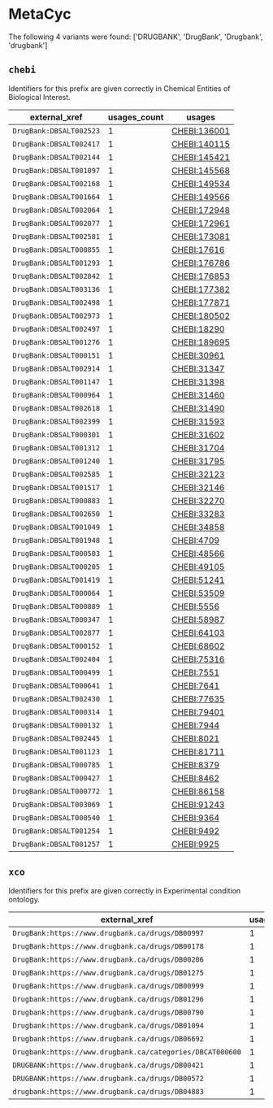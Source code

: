 # MetaCyc

The following 4 variants were found: ['DRUGBANK', 'DrugBank', 'Drugbank', 'drugbank']

## `chebi`

Identifiers for this prefix are given correctly in Chemical Entities of Biological Interest.

| external_xref           |   usages_count | usages                                              |
|-------------------------|----------------|-----------------------------------------------------|
| `DrugBank:DBSALT002523` |              1 | [CHEBI:136001](https://bioregistry.io/CHEBI:136001) |
| `DrugBank:DBSALT002417` |              1 | [CHEBI:140115](https://bioregistry.io/CHEBI:140115) |
| `DrugBank:DBSALT002144` |              1 | [CHEBI:145421](https://bioregistry.io/CHEBI:145421) |
| `DrugBank:DBSALT001097` |              1 | [CHEBI:145568](https://bioregistry.io/CHEBI:145568) |
| `DrugBank:DBSALT002168` |              1 | [CHEBI:149534](https://bioregistry.io/CHEBI:149534) |
| `DrugBank:DBSALT001664` |              1 | [CHEBI:149566](https://bioregistry.io/CHEBI:149566) |
| `DrugBank:DBSALT002064` |              1 | [CHEBI:172948](https://bioregistry.io/CHEBI:172948) |
| `DrugBank:DBSALT002077` |              1 | [CHEBI:172961](https://bioregistry.io/CHEBI:172961) |
| `DrugBank:DBSALT002581` |              1 | [CHEBI:173081](https://bioregistry.io/CHEBI:173081) |
| `DrugBank:DBSALT000855` |              1 | [CHEBI:17616](https://bioregistry.io/CHEBI:17616)   |
| `DrugBank:DBSALT001293` |              1 | [CHEBI:176786](https://bioregistry.io/CHEBI:176786) |
| `DrugBank:DBSALT002842` |              1 | [CHEBI:176853](https://bioregistry.io/CHEBI:176853) |
| `DrugBank:DBSALT003136` |              1 | [CHEBI:177382](https://bioregistry.io/CHEBI:177382) |
| `DrugBank:DBSALT002498` |              1 | [CHEBI:177871](https://bioregistry.io/CHEBI:177871) |
| `DrugBank:DBSALT002973` |              1 | [CHEBI:180502](https://bioregistry.io/CHEBI:180502) |
| `DrugBank:DBSALT002497` |              1 | [CHEBI:18290](https://bioregistry.io/CHEBI:18290)   |
| `DrugBank:DBSALT001276` |              1 | [CHEBI:189695](https://bioregistry.io/CHEBI:189695) |
| `DrugBank:DBSALT000151` |              1 | [CHEBI:30961](https://bioregistry.io/CHEBI:30961)   |
| `DrugBank:DBSALT002914` |              1 | [CHEBI:31347](https://bioregistry.io/CHEBI:31347)   |
| `DrugBank:DBSALT001147` |              1 | [CHEBI:31398](https://bioregistry.io/CHEBI:31398)   |
| `DrugBank:DBSALT000964` |              1 | [CHEBI:31460](https://bioregistry.io/CHEBI:31460)   |
| `DrugBank:DBSALT002618` |              1 | [CHEBI:31490](https://bioregistry.io/CHEBI:31490)   |
| `DrugBank:DBSALT002399` |              1 | [CHEBI:31593](https://bioregistry.io/CHEBI:31593)   |
| `DrugBank:DBSALT000301` |              1 | [CHEBI:31602](https://bioregistry.io/CHEBI:31602)   |
| `DrugBank:DBSALT001312` |              1 | [CHEBI:31704](https://bioregistry.io/CHEBI:31704)   |
| `DrugBank:DBSALT001240` |              1 | [CHEBI:31795](https://bioregistry.io/CHEBI:31795)   |
| `DrugBank:DBSALT002585` |              1 | [CHEBI:32123](https://bioregistry.io/CHEBI:32123)   |
| `DrugBank:DBSALT001517` |              1 | [CHEBI:32146](https://bioregistry.io/CHEBI:32146)   |
| `DrugBank:DBSALT000883` |              1 | [CHEBI:32270](https://bioregistry.io/CHEBI:32270)   |
| `DrugBank:DBSALT002650` |              1 | [CHEBI:33283](https://bioregistry.io/CHEBI:33283)   |
| `DrugBank:DBSALT001049` |              1 | [CHEBI:34858](https://bioregistry.io/CHEBI:34858)   |
| `DrugBank:DBSALT001948` |              1 | [CHEBI:4709](https://bioregistry.io/CHEBI:4709)     |
| `DrugBank:DBSALT000503` |              1 | [CHEBI:48566](https://bioregistry.io/CHEBI:48566)   |
| `DrugBank:DBSALT000205` |              1 | [CHEBI:49105](https://bioregistry.io/CHEBI:49105)   |
| `DrugBank:DBSALT001419` |              1 | [CHEBI:51241](https://bioregistry.io/CHEBI:51241)   |
| `DrugBank:DBSALT000064` |              1 | [CHEBI:53509](https://bioregistry.io/CHEBI:53509)   |
| `DrugBank:DBSALT000889` |              1 | [CHEBI:5556](https://bioregistry.io/CHEBI:5556)     |
| `DrugBank:DBSALT000347` |              1 | [CHEBI:58987](https://bioregistry.io/CHEBI:58987)   |
| `DrugBank:DBSALT002877` |              1 | [CHEBI:64103](https://bioregistry.io/CHEBI:64103)   |
| `DrugBank:DBSALT000152` |              1 | [CHEBI:68602](https://bioregistry.io/CHEBI:68602)   |
| `DrugBank:DBSALT002404` |              1 | [CHEBI:75316](https://bioregistry.io/CHEBI:75316)   |
| `DrugBank:DBSALT000499` |              1 | [CHEBI:7551](https://bioregistry.io/CHEBI:7551)     |
| `DrugBank:DBSALT000641` |              1 | [CHEBI:7641](https://bioregistry.io/CHEBI:7641)     |
| `DrugBank:DBSALT002430` |              1 | [CHEBI:77635](https://bioregistry.io/CHEBI:77635)   |
| `DrugBank:DBSALT000314` |              1 | [CHEBI:79401](https://bioregistry.io/CHEBI:79401)   |
| `DrugBank:DBSALT000132` |              1 | [CHEBI:7944](https://bioregistry.io/CHEBI:7944)     |
| `DrugBank:DBSALT002445` |              1 | [CHEBI:8021](https://bioregistry.io/CHEBI:8021)     |
| `DrugBank:DBSALT001123` |              1 | [CHEBI:81711](https://bioregistry.io/CHEBI:81711)   |
| `DrugBank:DBSALT000785` |              1 | [CHEBI:8379](https://bioregistry.io/CHEBI:8379)     |
| `DrugBank:DBSALT000427` |              1 | [CHEBI:8462](https://bioregistry.io/CHEBI:8462)     |
| `DrugBank:DBSALT000772` |              1 | [CHEBI:86158](https://bioregistry.io/CHEBI:86158)   |
| `DrugBank:DBSALT003069` |              1 | [CHEBI:91243](https://bioregistry.io/CHEBI:91243)   |
| `DrugBank:DBSALT000540` |              1 | [CHEBI:9364](https://bioregistry.io/CHEBI:9364)     |
| `DrugBank:DBSALT001254` |              1 | [CHEBI:9492](https://bioregistry.io/CHEBI:9492)     |
| `DrugBank:DBSALT001257` |              1 | [CHEBI:9925](https://bioregistry.io/CHEBI:9925)     |

## `xco`

Identifiers for this prefix are given correctly in Experimental condition ontology.

| external_xref                                             |   usages_count | usages                                            |
|-----------------------------------------------------------|----------------|---------------------------------------------------|
| `DrugBank:https://www.drugbank.ca/drugs/DB00997`          |              1 | [XCO:0000539](https://bioregistry.io/XCO:0000539) |
| `DrugBank:https://www.drugbank.ca/drugs/DB00178`          |              1 | [XCO:0000548](https://bioregistry.io/XCO:0000548) |
| `DrugBank:https://www.drugbank.ca/drugs/DB00206`          |              1 | [XCO:0000550](https://bioregistry.io/XCO:0000550) |
| `DrugBank:https://www.drugbank.ca/drugs/DB01275`          |              1 | [XCO:0000551](https://bioregistry.io/XCO:0000551) |
| `DrugBank:https://www.drugbank.ca/drugs/DB00999`          |              1 | [XCO:0000552](https://bioregistry.io/XCO:0000552) |
| `Drugbank:https://www.drugbank.ca/drugs/DB01296`          |              1 | [XCO:0000557](https://bioregistry.io/XCO:0000557) |
| `Drugbank:https://www.drugbank.ca/drugs/DB00790`          |              1 | [XCO:0000588](https://bioregistry.io/XCO:0000588) |
| `Drugbank:https://www.drugbank.ca/drugs/DB01094`          |              1 | [XCO:0000603](https://bioregistry.io/XCO:0000603) |
| `Drugbank:https://www.drugbank.ca/drugs/DB06692`          |              1 | [XCO:0000604](https://bioregistry.io/XCO:0000604) |
| `Drugbank:https://www.drugbank.ca/categories/DBCAT000600` |              1 | [XCO:0000618](https://bioregistry.io/XCO:0000618) |
| `DRUGBANK:https://www.drugbank.ca/drugs/DB00421`          |              1 | [XCO:0000627](https://bioregistry.io/XCO:0000627) |
| `DRUGBANK:https://www.drugbank.ca/drugs/DB00572`          |              1 | [XCO:0000631](https://bioregistry.io/XCO:0000631) |
| `drugbank:https://www.drugbank.ca/drugs/DB04883`          |              1 | [XCO:0000647](https://bioregistry.io/XCO:0000647) |

